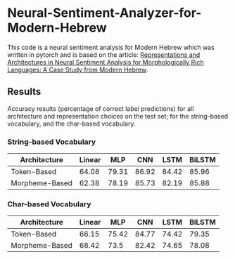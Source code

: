 # Neural-Sentiment-Analyzer-for-Modern-Hebrew

This code is a neural sentiment analysis for Modern Hebrew which was written in pytorch and is based on the article: 
[Representations and Architectures in Neural Sentiment Analysis for
Morphologically Rich Languages: A Case Study from Modern Hebrew](https://www.aclweb.org/anthology/C18-1190.pdf).


## Results

Accuracy results (percentage of correct label predictions) for all architecture and representation
choices on the test set; for the string-based vocabulary, and the char-based vocabulary.

### String-based Vocabulary

Architecture | Linear | MLP | CNN | LSTM | BiLSTM | 
--- | --- | --- | --- |--- |--- |
 Token-Based| 64.08 | 79.31 | 86.92 | 84.42 | 85.96 |
 Morpheme-Based| 62.38 | 78.19 | 85.73 | 82.19 | 85.88 | 

### Char-based Vocabulary

Architecture | Linear | MLP | CNN | LSTM | BiLSTM | 
--- | --- | --- | --- |--- |--- |
 Token-Based| 66.15 | 75.42 | 84.77 | 74.42 | 79.35 |
 Morpheme-Based| 68.42 | 73.5 | 82.42 | 74.65 | 78.08 | 
